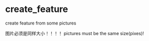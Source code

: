# create_feature
create feature from some pictures

图片必须是同样大小！！！！
pictures must be the same size(pixes)!
